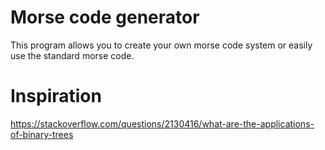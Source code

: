 # Morse code generator
This program allows you to create your own morse code system or easily use the
standard morse code.

# Inspiration
https://stackoverflow.com/questions/2130416/what-are-the-applications-of-binary-trees
